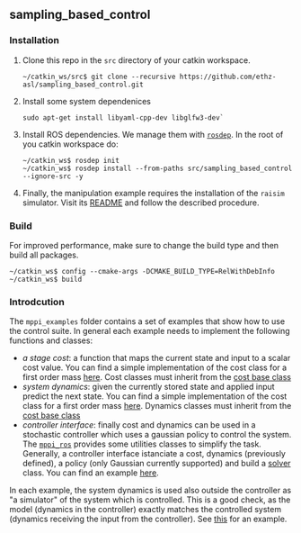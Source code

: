 ## sampling_based_control


### Installation
1. Clone this repo in the `src` directory of your catkin workspace. 

	```
	~/catkin_ws/src$ git clone --recursive https://github.com/ethz-asl/sampling_based_control.git
	```

2. Install some system dependenices
	```
	sudo apt-get install libyaml-cpp-dev libglfw3-dev`
	```

3. Install ROS dependencies. We manage them with [`rosdep`](http://wiki.ros.org/rosdep). In the root of you catkin workspace do:
	```
	~/catkin_ws$ rosdep init
	~/catkin_ws$ rosdep install --from-paths src/sampling_based_control --ignore-src -y
	```

4. Finally, the manipulation example requires the installation of the `raisim` simulator. Visit its [README](mppi_examples/mppi_manipulation/README.md) and follow the described procedure. 


### Build

For improved performance, make sure to change the build type and then build all packages.
```
~/catkin_ws$ config --cmake-args -DCMAKE_BUILD_TYPE=RelWithDebInfo
~/catkin_ws$ build
```


### Introdcution

The `mppi_examples` folder contains a set of examples that show how to use the control suite. In general each example needs to implement the following functions and classes:
- _a stage cost_: a function that maps the current state and input to a scalar cost value. You can find a simple implementation of the cost class for a first order mass [here](mppi_examples/mppi_first_order_mass/src/cost.cpp). Cost classes must inherit from the [cost base class](mppi/include/mppi/core/cost.h)
- _system dynamics_: given the currently stored state and applied input predict the next state. You can find a simple implementation of the cost class for a first order mass [here](mppi_examples/mppi_first_order_mass/src/dynamics.cpp). Dynamics classes must inherit from the [cost base class](mppi/include/mppi/core/dynamics.h)
- _controller interface_: finally cost and dynamics can be used in a stochastic controller which uses a gaussian policy to control the system. The [`mppi_ros`](mppi_ros/README.md) provides some utilities classes to simplify the task. Generally, a controller interface istanciate a cost, dynamics (previously defined), a policy (only Gaussian currently supported) and build a [solver](mppi/include/mppi/core/solver.h) class. You can find an example [here](mppi_examples/mppi_first_order_mass/src/controller_interface.cpp#L23-L71). 


In each example, the system dynamics is used also outside the controller as "a simulator" of the system which is controlled. This is a good check, as the model (dynamics in the controller) exactly matches the controlled system (dynamics receiving the input from the controller). See [this](mppi_examples/mppi_first_order_mass/src/nodes/mass_control.cpp#L21-L24) for an example.
